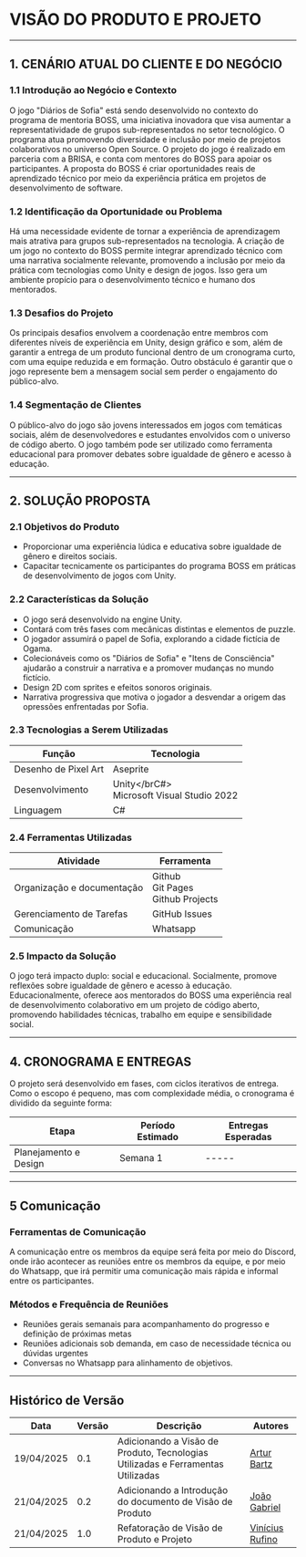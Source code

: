 # VISÃO DO PRODUTO E PROJETO

---

## 1. CENÁRIO ATUAL DO CLIENTE E DO NEGÓCIO

### 1.1 Introdução ao Negócio e Contexto

O jogo "Diários de Sofia" está sendo desenvolvido no contexto do programa de mentoria BOSS, uma iniciativa inovadora que visa aumentar a representatividade de grupos
 sub-representados no setor tecnológico. O programa atua promovendo diversidade e inclusão por meio de projetos colaborativos no universo Open Source. O projeto do jogo é 
 realizado em parceria com a BRISA, e conta com mentores do BOSS para apoiar os participantes. A proposta do BOSS é criar oportunidades reais de aprendizado técnico por meio
  da experiência prática em projetos de desenvolvimento de software.

### 1.2 Identificação da Oportunidade ou Problema

Há uma necessidade evidente de tornar a experiência de aprendizagem mais atrativa para grupos sub-representados na tecnologia. A criação de um jogo no contexto do BOSS permite
 integrar aprendizado técnico com uma narrativa socialmente relevante, promovendo a inclusão por meio da prática com tecnologias como Unity e design de jogos. Isso gera um
  ambiente propício para o desenvolvimento técnico e humano dos mentorados.

### 1.3 Desafios do Projeto

Os principais desafios envolvem a coordenação entre membros com diferentes níveis de experiência em Unity, design gráfico e som, além de garantir a entrega de um produto funcional
 dentro de um cronograma curto, com uma equipe reduzida e em formação. Outro obstáculo é garantir que o jogo represente bem a mensagem social sem perder o engajamento do 
 público-alvo.

### 1.4 Segmentação de Clientes

O público-alvo do jogo são jovens interessados em jogos com temáticas sociais, além de desenvolvedores e estudantes envolvidos com o universo de código aberto. O jogo também pode
 ser utilizado como ferramenta educacional para promover debates sobre igualdade de gênero e acesso à educação.

---

## 2. SOLUÇÃO PROPOSTA

### 2.1 Objetivos do Produto

- Proporcionar uma experiência lúdica e educativa sobre igualdade de gênero e direitos sociais.
- Capacitar tecnicamente os participantes do programa BOSS em práticas de desenvolvimento de jogos com Unity.

### 2.2 Características da Solução

- O jogo será desenvolvido na engine Unity.
- Contará com três fases com mecânicas distintas e elementos de puzzle.
- O jogador assumirá o papel de Sofia, explorando a cidade fictícia de Ogama.
- Colecionáveis como os "Diários de Sofia" e "Itens de Consciência" ajudarão a construir a narrativa e a promover mudanças no mundo fictício.
- Design 2D com sprites e efeitos sonoros originais.
- Narrativa progressiva que motiva o jogador a desvendar a origem das opressões enfrentadas por Sofia.

### 2.3 Tecnologias a Serem Utilizadas

|Função|Tecnologia|
|--|--|
|Desenho de Pixel Art|Aseprite|
|Desenvolvimento|Unity</brC#><br>Microsoft Visual Studio 2022|
|Linguagem|C#|

### 2.4 Ferramentas Utilizadas

|Atividade|Ferramenta|
|--|--|
|Organização e documentação|Github<br>Git Pages<br>Github Projects|
|Gerenciamento de Tarefas|GitHub Issues|
|Comunicação|Whatsapp|

### 2.5 Impacto da Solução

O jogo terá impacto duplo: social e educacional. Socialmente, promove reflexões sobre igualdade de gênero e acesso à educação. Educacionalmente, oferece aos mentorados do BOSS
 uma experiência real de desenvolvimento colaborativo em um projeto de código aberto, promovendo habilidades técnicas, trabalho em equipe e sensibilidade social.

---

## 4. CRONOGRAMA E ENTREGAS

O projeto será desenvolvido em fases, com ciclos iterativos de entrega. Como o escopo é pequeno, mas com complexidade média, o cronograma é dividido da seguinte forma:

| Etapa                    | Período Estimado      | Entregas Esperadas                                   |
|--------------------------|------------------------|------------------------------------------------------|
| Planejamento e Design    | Semana 1               | ----- |


---

## 5 Comunicação

### Ferramentas de Comunicação

A comunicação entre os membros da equipe será feita por meio do Discord, onde irão acontecer as reuniões entre os membros da equipe, e por meio do Whatsapp, que irá permitir uma
comunicação mais rápida e informal entre os participantes.

### Métodos e Frequência de Reuniões

- Reuniões gerais semanais para acompanhamento do progresso e definição de próximas metas
- Reuniões adicionais sob demanda, em caso de necessidade técnica ou dúvidas urgentes
- Conversas no Whatsapp para alinhamento de objetivos.

---

## Histórico de Versão

|Data|Versão|Descrição|Autores|
|--|--|--|--|
|19/04/2025|0.1|Adicionando a Visão de Produto, Tecnologias Utilizadas e Ferramentas Utilizadas|[Artur Bartz](https://github.com/H0lzz)|
|21/04/2025|0.2|Adicionando a Introdução do documento de Visão de Produto|[João Gabriel](https://github.com/flyerjohn)|
|21/04/2025|1.0|Refatoração de Visão de Produto e Projeto |[Vinícius Rufino](https://github.com/RufinoVfR)|
